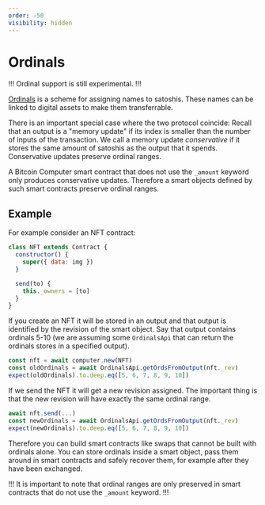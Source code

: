 ```yaml
---
order: -50
visibility: hidden
---
```


# Ordinals

!!!
Ordinal support is still experimental.
!!!

[Ordinals](https://github.com/casey/ord/blob/master/bip.mediawiki) is a scheme for assigning names to satoshis. These names can be linked to digital assets to make them transferrable.

There is an important special case where the two protocol coincide: Recall that an output is a "memory update" if its index is smaller than the number of inputs of the transaction. We call a memory update _conservative_ if it stores the same amount of satoshis as the output that it spends. Conservative updates preserve ordinal ranges.

A Bitcoin Computer smart contract that does not use the `_amount` keyword only produces conservative updates. Therefore a smart objects defined by such smart contracts preserve ordinal ranges.

## Example

For example consider an NFT contract:

```js
class NFT extends Contract {
  constructor() {
    super({ data: img })
  }

  send(to) {
    this._owners = [to]
  }
}
```

If you create an NFT it will be stored in an output and that output is identified by the revision of the smart object. Say that output contains ordinals 5-10 (we are assuming some `OrdinalsApi` that can return the ordinals stores in a specified output).

```js
const nft = await computer.new(NFT)
const oldOrdinals = await OrdinalsApi.getOrdsFromOutput(nft._rev)
expect(oldOrdinals).to.deep.eq([5, 6, 7, 8, 9, 10])
```

If we send the NFT it will get a new revision assigned. The important thing is that the new revision will have exactly the same ordinal range.

```js
await nft.send(...)
const newOrdinals = await OrdinalsApi.getOrdsFromOutput(nft._rev)
expect(newOrdinals).to.deep.eq([5, 6, 7, 8, 9, 10])
```

Therefore you can build smart contracts like swaps that cannot be built with ordinals alone. You can store ordinals inside a smart object, pass them around in smart contracts and safely recover them, for example after they have been exchanged.

!!!
It is important to note that ordinal ranges are only preserved in smart contracts that do not use the `_amount` keyword.
!!!

